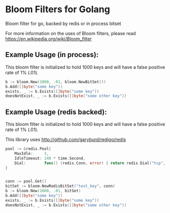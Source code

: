 # Bloom Filters for Golang

Bloom filter for go, backed by redis or in process bitset

For more information on the uses of Bloom filters, please read
https://en.wikipedia.org/wiki/Bloom_filter

## Example Usage (in process):

This bloom filter is initialized to hold 1000 keys and
will have a false positive rate of 1% (.01).

```go
b := bloom.New(1000, .01, bloom.NewBitSet())
b.Add([]byte("some key"))
exists, _ := b.Exists([]byte("some key"))
doesNotExist, _ := b.Exists([]byte("some other key"))
```

## Example Usage (redis backed):

This bloom filter is initialized to hold 1000 keys and
will have a false positive rate of 1% (.01).

This library uses http://github.com/garyburd/redigo/redis

```go
pool := &redis.Pool{
    MaxIdle:     3,
    IdleTimeout: 240 * time.Second,
    Dial:        func() (redis.Conn, error) { return redis.Dial("tcp", addr) },
}


conn := pool.Get()
bitSet := bloom.NewRedisBitSet("test_key", conn)
b := bloom.New(1000, .01, bitSet)
b.Add([]byte("some key"))
exists, _ := b.Exists([]byte("some key"))
doesNotExist, _ := b.Exists([]byte("some other key"))
```

